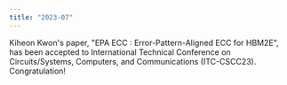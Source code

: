```yaml
---
title: "2023-07"
---
```


Kiheon Kwon's paper, "EPA ECC : Error-Pattern-Aligned ECC for HBM2E", has been accepted to International Technical Conference on Circuits/Systems, Computers, and Communications (ITC-CSCC23). Congratulation!
